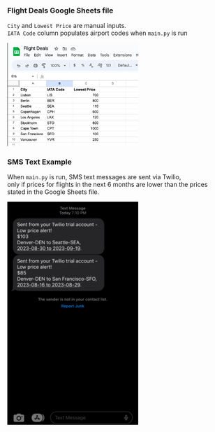 ### Flight Deals Google Sheets file
`City` and `Lowest Price` are manual inputs.\
`IATA Code` column populates airport codes when `main.py` is run

<img 
  src="https://github.com/marilynyi/100-days-of-code-python/blob/main/days-31-40/day-39/flight-deals/images/Flight_Deals.png"
  width="300">

### SMS Text Example
When `main.py` is run, SMS text messages are sent via Twilio,\
only if prices for flights in the next 6 months are lower than the prices stated in the Google Sheets file.

<img 
  src="https://github.com/marilynyi/100-days-of-code-python/blob/main/days-31-40/day-39/flight-deals/images/SMS_Test.PNG" 
  width="300">

